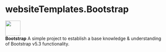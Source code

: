 # websiteTemplates.Bootstrap
<td align="center" height="108" width="108">
        <img
        src="https://cdn.jsdelivr.net/gh/devicons/devicon/icons/bootstrap/bootstrap-plain.svg"
        width="48"
        height="48"
        />
        <br /><strong>Bootstrap</strong>
<td align="center" height="108" width="108">
A simple project to establish a base knowledge & understanding of Bootstrap v5.3 functionality.
